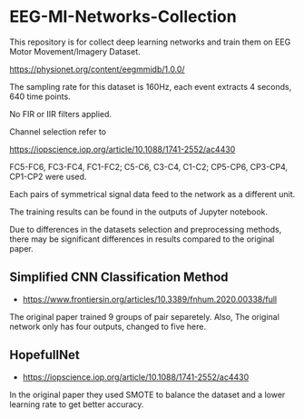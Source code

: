 # EEG-MI-Networks-Collection
This repository is for collect deep learning networks and train them on EEG Motor Movement/Imagery Dataset.

https://physionet.org/content/eegmmidb/1.0.0/

The sampling rate for this dataset is 160Hz, each event extracts 4 seconds, 640 time points.

No FIR or IIR filters applied.

Channel selection refer to

https://iopscience.iop.org/article/10.1088/1741-2552/ac4430

FC5-FC6, FC3-FC4, FC1-FC2; C5-C6, C3-C4, C1-C2; CP5-CP6, CP3-CP4, CP1-CP2 were used.

Each pairs of symmetrical signal data feed to the network as a different unit.

The training results can be found in the outputs of Jupyter notebook.

Due to differences in the datasets selection and preprocessing methods, there may be significant differences in results compared to the original paper.

## Simplified CNN Classification Method

- https://www.frontiersin.org/articles/10.3389/fnhum.2020.00338/full

The original paper trained 9 groups of pair separetely.
Also, The original network only has four outputs, changed to five here.

## HopefullNet

- https://iopscience.iop.org/article/10.1088/1741-2552/ac4430

In the original paper they used SMOTE to balance the dataset and a lower learning rate to get better accuracy.
